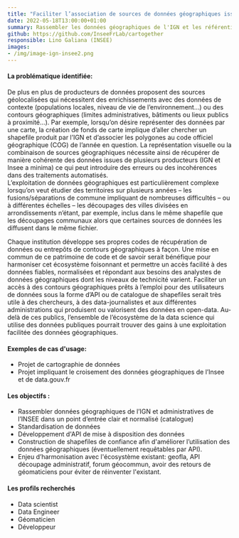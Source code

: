 ```yaml
---
title: "Faciliter l’association de sources de données géographiques issues de divers producteurs (INSEE, IGN, collectivités locales…)"
date: 2022-05-18T13:00:00+01:00
summary: Rassembler les données géographiques de l'IGN et les référentiels administratifs de l'INSEE dans un point d'entrée clair et normalisé (catalogue et API) pour faciliter l’harmonisation et l’association de données géographiques
github: https://github.com/InseeFrLab/cartogether
responsible: Lino Galiana (INSEE)
images: 
- /img/image-ign-insee2.png
---
```

 
#### La problématique identifiée:
 
De plus en plus de producteurs de données proposent des sources géolocalisées qui nécessitent des enrichissements avec des données de contexte (populations locales, niveau de vie de l’environnement…)  ou des contours géographiques (limites administratives, bâtiments ou lieux publics à proximité…). Par exemple, lorsqu’on désire représenter des données par une carte, la création de fonds de carte implique d’aller chercher un shapefile produit par l’IGN et d’associer les polygones au code officiel géographique (COG) de l’année en question. La représentation visuelle ou la combinaison de sources géographiques nécessite ainsi de récupérer de manière cohérente des données issues de plusieurs producteurs (IGN et Insee a minima) ce qui peut introduire des erreurs ou des incohérences dans des traitements automatisés.  
L’exploitation de données géographiques est particulièrement complexe lorsqu’on veut étudier des territoires sur plusieurs années – les fusions/séparations de commune impliquant de nombreuses difficultés – ou à différentes échelles – les découpages des villes divisées en arrondissements n’étant, par exemple, inclus dans le même shapefile que les découpages communaux alors que certaines sources de données les diffusent dans le même fichier.
 
Chaque institution développe ses propres codes de récupération de données ou entrepôts de contours géographiques à façon. Une mise en commun de ce patrimoine de code et de savoir serait bénéfique pour harmoniser cet écosystème foisonnant et permettre un accès facilité à des données fiables, normalisées et répondant aux besoins des analystes de données géographiques dont les niveaux de technicité varient. Faciliter un accès à des contours géographiques prêts à l’emploi pour des utilisateurs de données sous la forme d’API ou de catalogue de shapefiles serait très utile à des chercheurs, à des data-journalistes et aux différentes administrations qui produisent ou valorisent des données en open-data. Au-delà de ces publics, l’ensemble de l’écosystème de la data science qui utilise des données publiques pourrait trouver des gains à une exploitation facilitée des données géographiques.
 
 
#### Exemples de cas d'usage:
 
* Projet de cartographie de données
* Projet impliquant le croisement des données géographiques de l’Insee et de data.gouv.fr
 
#### Les objectifs :
 
* Rassembler données géographiques de l’IGN et administratives de l’INSEE dans un point d’entrée clair et normalisé (catalogue)
* Standardisation de données
* Développement d'API de mise à disposition des données
* Construction de shapefiles de confiance afin d'améliorer l’utilisation des données géographiques (éventuellement requêtables par API).
* Enjeu d’harmonisation avec l'écosystème existant: geofla, API découpage administratif, forum géocommun, avoir des retours de géomaticiens pour éviter de réinventer l'existant.
 
#### Les profils recherchés
 
* Data scientist
* Data Engineer
* Géomaticien
* Développeur